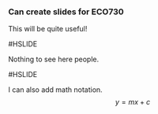 

### Can create slides for ECO730

This will be quite useful!

#HSLIDE

Nothing to see here people.

#HSLIDE

I can also add math notation. $$y = mx + c$$
